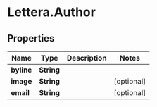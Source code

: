 # Lettera.Author

## Properties

Name | Type | Description | Notes
------------ | ------------- | ------------- | -------------
**byline** | **String** |  | 
**image** | **String** |  | [optional] 
**email** | **String** |  | [optional] 


